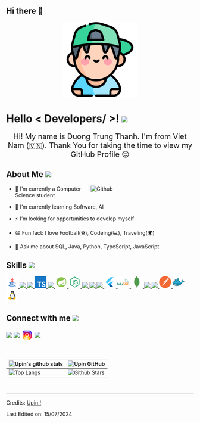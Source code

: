 ## Hi there 👋

<p align="center">
    <img width="200" src="images/boy_7583638.png">
</p>


<p align='center'>
  <h1> Hello < Developers/ >! <img src = "https://raw.githubusercontent.com/MartinHeinz/MartinHeinz/master/wave.gif" width = 30px> </h1>
</p>

<div style="text-align: center; font-size: 20px;">
  Hi! My name is Duong Trung Thanh. I'm from Viet Nam (🇻🇳). Thank You for taking the time to view my GitHub Profile 😊
</div>


<h2> About Me <img src = "https://media0.giphy.com/media/KDDpcKigbfFpnejZs6/giphy.gif?cid=ecf05e47oy6f4zjs8g1qoiystc56cu7r9tb8a1fe76e05oty&rid=giphy.gif" width = 100px></h2>

<img width="55%" align="right" alt="Github" src="https://raw.githubusercontent.com/onimur/.github/master/.resources/git-header.svg" />

- 🔭 I’m currently a Computer Science student
  
- 🌱 I’m currently learning Software, AI
  
- ⚡ I’m looking for opportunities to develop myself
  
- 😄 Fun fact: I love Football(⚽), Codeing(💻), Traveling(🌍)
  
- 💬 Ask me about SQL, Java, Python, TypeScript, JavaScript
  


<h2> Skills <img src = "https://media2.giphy.com/media/QssGEmpkyEOhBCb7e1/giphy.gif?cid=ecf05e47a0n3gi1bfqntqmob8g9aid1oyj2wr3ds3mg700bl&rid=giphy.gif" width = 32px> </h2>
<a href= https://github.com/upinmcSE?tab=repositories > <img width ='32px' src ='images/icons8-java-48.png'> </a>
<a href= https://github.com/upinmcSE?tab=repositories > <img width ='32px' src ='https://raw.githubusercontent.com/rahulbanerjee26/githubAboutMeGenerator/main/icons/python.svg'> </a>
<a href= https://github.com/upinmcSE?tab=repositories > <img width ='32px' src ='https://raw.githubusercontent.com/rahulbanerjee26/githubAboutMeGenerator/main/icons/javascript.svg'> </a>
<a href= https://github.com/upinmcSE?tab=repositories > <img width ='32px' src ='images/icons8-typescript-48.png'> </a>
<a href= https://github.com/upinmcSE?tab=repositories > <img width ='32px' src ='https://raw.githubusercontent.com/rahulbanerjee26/githubAboutMeGenerator/main/icons/cpp.svg'> </a>
<a href= https://github.com/upinmcSE?tab=repositories > <img width ='32px' src ='images/icons8-spring-boot-48.png'> </a>
<a href= https://github.com/upinmcSE?tab=repositories > <img width ='32px' src ='images/icons8-nodejs-48 (1).png'> </a>
<a href= https://github.com/upinmcSE?tab=repositories > <img width ='32px' src ='https://raw.githubusercontent.com/rahulbanerjee26/githubAboutMeGenerator/main/icons/reactjs.svg'> </a>
<a href= https://github.com/upinmcSE?tab=repositories > <img width ='32px' src ='https://raw.githubusercontent.com/rahulbanerjee26/githubAboutMeGenerator/main/icons/css.svg'> </a>
<a href= https://github.com/upinmcSE?tab=repositories > <img width ='32px' src ='https://raw.githubusercontent.com/rahulbanerjee26/githubAboutMeGenerator/main/icons/html.svg'> </a>
<a href= https://github.com/upinmcSE?tab=repositories > <img width ='32px' src ='images/icons8-flutter-48.png'> </a>
<a href= https://github.com/upinmcSE?tab=repositories > <img width ='32px' src ='images/icons8-mysql-logo-48.png'> </a>
<a href= https://github.com/upinmcSE?tab=repositories > <img width ='32px' src ='images/icons8-mongodb-a-cross-platform-document-oriented-database-program-48.png'> </a>
<a href= https://github.com/upinmcSE?tab=repositories > <img width ='32px' src ='https://raw.githubusercontent.com/rahulbanerjee26/githubAboutMeGenerator/main/icons/scikit.svg'> </a>
<a href= https://github.com/upinmcSE?tab=repositories > <img width ='32px' src ='https://raw.githubusercontent.com/rahulbanerjee26/githubAboutMeGenerator/main/icons/pytorch.svg'> </a>
<a href= https://github.com/upinmcSE?tab=repositories > <img width ='32px' src ='images/icons8-postman-is-the-only-complete-api-development-environment-48.png'> </a>
<a href= https://github.com/upinmcSE?tab=repositories > <img width ='32px' src ='images/icons8-docker-a-set-of-coupled-software-as-a-service-48.png'> </a>
<a href= https://github.com/upinmcSE?tab=repositories > <img width ='32px' src ='images/icons8-linux-48.png'> </a>






<h2> Connect with me <img src='https://raw.githubusercontent.com/ShahriarShafin/ShahriarShafin/main/Assets/handshake.gif' width="100px"> </h2>
<a href = '#'> <img width = '32px' align= 'center' src="https://raw.githubusercontent.com/rahulbanerjee26/githubAboutMeGenerator/main/icons/linked-in-alt.svg"/></a> 
<a href = '#'> <img width = '32px' align= 'center' src="https://raw.githubusercontent.com/rahulbanerjee26/githubAboutMeGenerator/main/icons/twitter.svg"/></a> 
<a href = ''> <img width = '32px' align= 'center' src="images/icons8-instagram-48.png"/></a> 
<a href = 'https://github.com/upinmcSE'> <img width = '32px' align= 'center' src="https://raw.githubusercontent.com/rahulbanerjee26/githubAboutMeGenerator/main/icons/github.svg"/></a>
  
<br>
<br>
  <br>
  

| ![Upin's github stats](https://github-readme-stats.vercel.app/api?username=upinmcSE&show_icons=true&theme=tokyonight) | ![Upin GitHub](https://github-readme-streak-stats.herokuapp.com/?user=upinmcSE&theme=tokyonight) |
| --- | --- |
| ![Top Langs](https://github-readme-stats.vercel.app/api/top-langs/?username=upinmcSE&theme=tokyonight) | ![Github Stars](https://github-readme-stats.vercel.app/api?username=upinmcSE&show_icons=true&locale=en&count_private=true&hide_rank=true&custom_title=My%20GitHub%20Stats&disable_animations=true&theme=tokyonight) |



<br>


-----
Credits: [Upin !](https://github.com/upinmcSE)

Last Edited on: 15/07/2024
